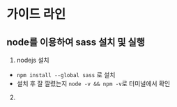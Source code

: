 # 가이드 라인

## node를 이용하여 sass 설치 및 실행 

1. nodejs 설치      
  - `npm install --global sass` 로 설치 
  - 설치 후 잘 깔렸는지 `node -v && npm -v`로 터미널에서 확인     
2.  
